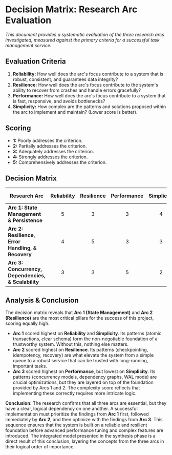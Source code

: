 # Decision Matrix: Research Arc Evaluation

*This document provides a systematic evaluation of the three research arcs investigated, measured against the primary criteria for a successful task management service.*

## Evaluation Criteria

1.  **Reliability:** How well does the arc's focus contribute to a system that is robust, consistent, and guarantees data integrity?
2.  **Resilience:** How well does the arc's focus contribute to the system's ability to recover from crashes and handle errors gracefully?
3.  **Performance:** How well does the arc's focus contribute to a system that is fast, responsive, and avoids bottlenecks?
4.  **Simplicity:** How complex are the patterns and solutions proposed within the arc to implement and maintain? (Lower score is better).

## Scoring

*   **1:** Poorly addresses the criterion.
*   **2:** Partially addresses the criterion.
*   **3:** Adequately addresses the criterion.
*   **4:** Strongly addresses the criterion.
*   **5:** Comprehensively addresses the criterion.

## Decision Matrix

| Research Arc                                           | Reliability | Resilience | Performance | Simplicity | **Total Score** |
| ------------------------------------------------------ | :---------: | :--------: | :---------: | :--------: | :-------------: |
| **Arc 1: State Management & Persistence**              |      5      |      3     |      3      |      4     |     **15**      |
| **Arc 2: Resilience, Error Handling, & Recovery**      |      4      |      5     |      3      |      3     |     **15**      |
| **Arc 3: Concurrency, Dependencies, & Scalability**    |      3      |      3     |      5      |      2     |     **13**      |

## Analysis & Conclusion

The decision matrix reveals that **Arc 1 (State Management)** and **Arc 2 (Resilience)** are the most critical pillars for the success of this project, scoring equally high.

*   **Arc 1** scored highest on **Reliability** and **Simplicity**. Its patterns (atomic transactions, clear schema) form the non-negotiable foundation of a trustworthy system. Without this, nothing else matters.
*   **Arc 2** scored highest on **Resilience**. Its patterns (checkpointing, idempotency, recovery) are what elevate the system from a simple queue to a robust service that can be trusted with long-running, important tasks.
*   **Arc 3** scored highest on **Performance**, but lowest on **Simplicity**. Its patterns (concurrency models, dependency graphs, WAL mode) are crucial optimizations, but they are layered on top of the foundation provided by Arcs 1 and 2. The complexity score reflects that implementing these correctly requires more intricate logic.

**Conclusion:** The research confirms that all three arcs are essential, but they have a clear, logical dependency on one another. A successful implementation must prioritize the findings from **Arc 1** first, followed immediately by **Arc 2**, and then optimize with the findings from **Arc 3**. This sequence ensures that the system is built on a reliable and resilient foundation before advanced performance tuning and complex features are introduced. The integrated model presented in the synthesis phase is a direct result of this conclusion, layering the concepts from the three arcs in their logical order of importance.